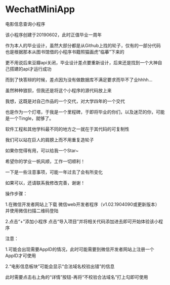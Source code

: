 # WechatMiniApp
电影信息查询小程序



该小程序创建于20190602，此时正值毕业一周年

作为本人的毕业设计，虽然大部分都是从Github上找的轮子，仅有的一部分代码也是根据那本从图书馆借的小程序书籍照猫画虎“临摹”下来的

更不用说后来豆瓣api关闭，毕业设计差点要重新设计，后来还是找到一个大神自己搭建的api才运行成功

而到了快答辩的时候，差点因为没有做数据库不满足要求而毕不了业hhhh…


虽然种种狼狈，但我还是将这个小程序的源代码放上来

我想，这既是对自己作品的一个交代，对大学四年的一个交代

也是作为一个灯塔，于我是一个里程碑，于即将毕业的你们，以及迷茫的你，可能是一个Tingle，就够了。



软件工程和其他学科最不同的地方之一就在于其代码的可复制性

我们可以站在巨人的肩膀上而不用重复造轮子


如果你觉得有用，可以给我一个Star~

希望你的学业一帆风顺，工作一切顺利！



一下是一些注意事项，可能一年过去了会有所变化

如果可以，还请联系我修改完善，谢谢！


操作步骤：

1.在微信开发者网站上下载 微信web开发者程序（v1.02.1904090或更新版本） 并使用微信扫描二维码登陆

2.点击“+”添加小程序 点击“导入项目”并将相关代码添加进去即可开始体验该小程序


注意：

1.可能会出现需要AppID的情况，此时可能需要到微信开发者网站上注册一个AppID才可使用

2.“电影信息板块”可能会显示“合法域名校验出错”的信息

此时需要点击右上角的“详情”按钮-再将“不校验合法域名”打上勾即可使用
